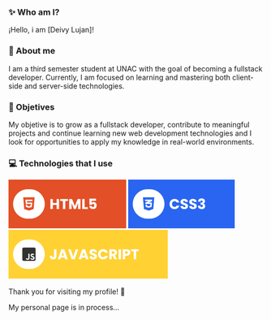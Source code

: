 ### ✨ Who am I?
¡Hello, i am [Deivy Lujan]!

### 🥷 About me
I am a third semester student at UNAC with the goal of becoming a fullstack developer. Currently, I am focused on learning and mastering both client-side and server-side technologies.

### 🚀 Objetives
My objetive is to grow as a fullstack developer, contribute to meaningful projects and continue learning new web development technologies and I look for opportunities to apply my knowledge in real-world environments.

### 💻 Technologies that I use
![HTML5](./assets/html.svg) ![CSS3](./assets/css.svg) ![JavaScript](./assets/javascript.svg)

Thank you for visiting my profile! 🤝

My personal page is in process...
